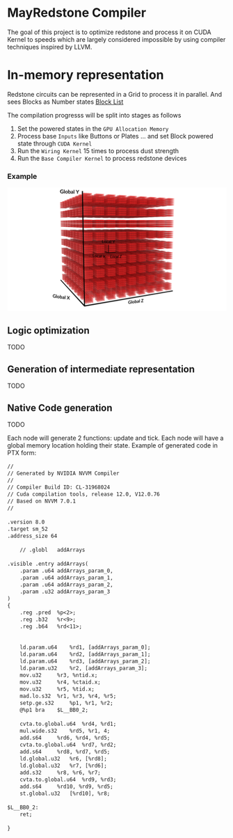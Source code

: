 # MayRedstone Compiler

The goal of this project is to optimize redstone and process it on CUDA Kernel to speeds which are largely considered impossible by using compiler techniques inspired by LLVM.

# In-memory representation

Redstone circuits can be represented in a Grid to process it in parallel.
And sees Blocks as Number states [Block List](../List/BlockList.md)


The compilation progresss will be split into stages as follows

1. Set the powered states in the `GPU Allocation Memory`
2. Process base `Inputs` like Buttons or Plates ... and set Block powered state through `CUDA Kernel`
3. Run the `Wiring Kernel` 15 times to process dust strength
4. Run the `Base Compiler Kernel` to process redstone devices


### Example

![Example In-Game](../../assests/Cuda/local_space.png)


## Logic optimization

TODO

## Generation of intermediate representation

TODO

## Native Code generation

TODO

Each node will generate 2 functions: update and tick. Each node will have a global memory location holding their state.
Example of generated code in PTX form:
```ptx
//
// Generated by NVIDIA NVVM Compiler
//
// Compiler Build ID: CL-31968024
// Cuda compilation tools, release 12.0, V12.0.76
// Based on NVVM 7.0.1
//

.version 8.0
.target sm_52
.address_size 64

	// .globl	addArrays

.visible .entry addArrays(
	.param .u64 addArrays_param_0,
	.param .u64 addArrays_param_1,
	.param .u64 addArrays_param_2,
	.param .u32 addArrays_param_3
)
{
	.reg .pred 	%p<2>;
	.reg .b32 	%r<9>;
	.reg .b64 	%rd<11>;


	ld.param.u64 	%rd1, [addArrays_param_0];
	ld.param.u64 	%rd2, [addArrays_param_1];
	ld.param.u64 	%rd3, [addArrays_param_2];
	ld.param.u32 	%r2, [addArrays_param_3];
	mov.u32 	%r3, %ntid.x;
	mov.u32 	%r4, %ctaid.x;
	mov.u32 	%r5, %tid.x;
	mad.lo.s32 	%r1, %r3, %r4, %r5;
	setp.ge.s32 	%p1, %r1, %r2;
	@%p1 bra 	$L__BB0_2;

	cvta.to.global.u64 	%rd4, %rd1;
	mul.wide.s32 	%rd5, %r1, 4;
	add.s64 	%rd6, %rd4, %rd5;
	cvta.to.global.u64 	%rd7, %rd2;
	add.s64 	%rd8, %rd7, %rd5;
	ld.global.u32 	%r6, [%rd8];
	ld.global.u32 	%r7, [%rd6];
	add.s32 	%r8, %r6, %r7;
	cvta.to.global.u64 	%rd9, %rd3;
	add.s64 	%rd10, %rd9, %rd5;
	st.global.u32 	[%rd10], %r8;

$L__BB0_2:
	ret;

}
```